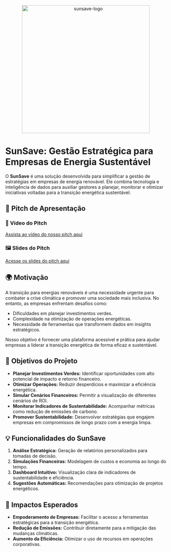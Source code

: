 <div align="center">
  <img src="https://github.com/user-attachments/assets/eff56402-e5f5-46c4-8e39-cb76b4c939d2" alt="sunsave-logo" width="400px">
</div>

# SunSave: Gestão Estratégica para Empresas de Energia Sustentável  

O **SunSave** é uma solução desenvolvida para simplificar a gestão de estratégias em empresas de energia renovável. Ele combina tecnologia e inteligência de dados para auxiliar gestores a planejar, monitorar e otimizar iniciativas voltadas para a transição energética sustentável.  

## 🎤 **Pitch de Apresentação**  

### 🎥 **Vídeo do Pitch**  
[Assista ao vídeo do nosso pitch aqui](https://youtu.be/81X9ycMC2eQ)

### 🖼 **Slides do Pitch**  
[Acesse os slides do pitch aqui](https://www.figma.com/deck/ihJWa5kLvKJJRbZxq1sexF/GlobalSolution-24?node-id=1-25&node-type=slide&viewport=-10611%2C-2%2C0.84&t=jXuy3KY1cv379eLd-1&scaling=min-zoom&content-scaling=fixed&page-id=0%3A1)

## 🌍 **Motivação**  
A transição para energias renováveis é uma necessidade urgente para combater a crise climática e promover uma sociedade mais inclusiva. No entanto, as empresas enfrentam desafios como:  
- Dificuldades em planejar investimentos verdes.  
- Complexidade na otimização de operações energéticas.  
- Necessidade de ferramentas que transformem dados em insights estratégicos.  

Nosso objetivo é fornecer uma plataforma acessível e prática para ajudar empresas a liderar a transição energética de forma eficaz e sustentável.  


## 🎯 **Objetivos do Projeto**  
- **Planejar Investimentos Verdes:** Identificar oportunidades com alto potencial de impacto e retorno financeiro.  
- **Otimizar Operações:** Reduzir desperdícios e maximizar a eficiência energética.  
- **Simular Cenários Financeiros:** Permitir a visualização de diferentes cenários de ROI.  
- **Monitorar Indicadores de Sustentabilidade:** Acompanhar métricas como redução de emissões de carbono.  
- **Promover Sustentabilidade:** Desenvolver estratégias que engajem empresas em compromissos de longo prazo com a energia limpa.  


## 💡 **Funcionalidades do SunSave**  
1. **Análise Estratégica:** Geração de relatórios personalizados para tomadas de decisão.  
2. **Simulações Financeiras:** Modelagem de custos e economia ao longo do tempo.  
3. **Dashboard Intuitivo:** Visualização clara de indicadores de sustentabilidade e eficiência.  
4. **Sugestões Automáticas:** Recomendações para otimização de projetos energéticos.  


## 🚀 **Impactos Esperados**  
- **Empoderamento de Empresas:** Facilitar o acesso a ferramentas estratégicas para a transição energética.  
- **Redução de Emissões:** Contribuir diretamente para a mitigação das mudanças climáticas.  
- **Aumento da Eficiência:** Otimizar o uso de recursos em operações corporativas.  
